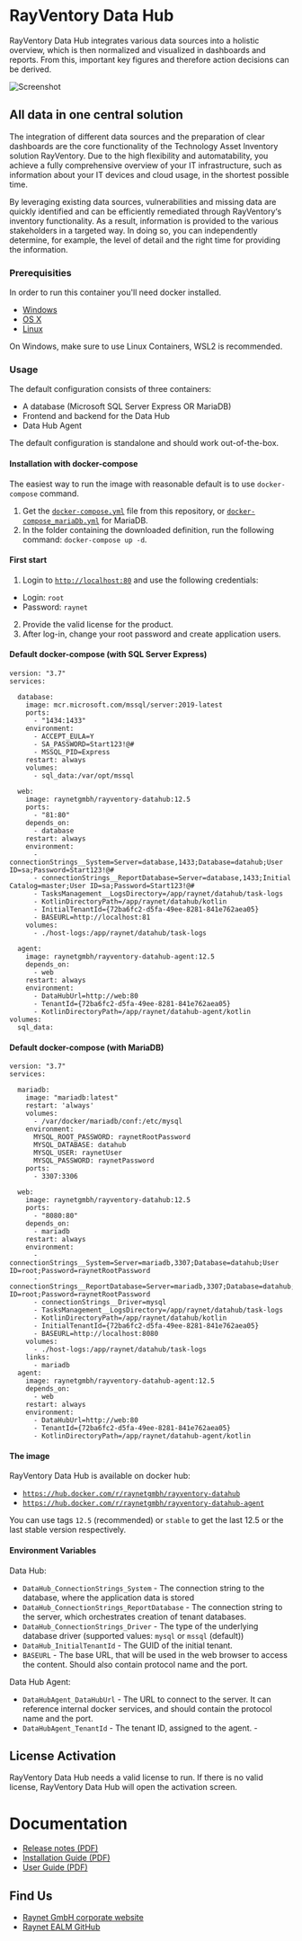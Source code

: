 # RayVentory Data Hub
RayVentory Data Hub integrates various data sources into a holistic overview, which is then normalized and visualized in dashboards and reports. From this, important key figures and therefore action decisions can be derived.

![Screenshot](datahub.png)

## All data in one central solution
The integration of different data sources and the preparation of clear dashboards are the core functionality of the Technology Asset Inventory solution RayVentory. Due to the high flexibility and automatability, you achieve a fully comprehensive overview of your IT infrastructure, such as information about your IT devices and cloud usage, in the shortest possible time.

By leveraging existing data sources, vulnerabilities and missing data are quickly identified and can be efficiently remediated through RayVentory‘s inventory functionality. As a result, information is provided to the various stakeholders in a targeted way. In doing so, you can independently determine, for example, the level of detail and the right time for providing the information.


### Prerequisities
In order to run this container you'll need docker installed.

* [Windows](https://docs.docker.com/windows/started)
* [OS X](https://docs.docker.com/mac/started/)
* [Linux](https://docs.docker.com/linux/started/)

On Windows, make sure to use Linux Containers, WSL2 is recommended. 

### Usage
The default configuration consists of three containers:
* A database (Microsoft SQL Server Express OR MariaDB)
* Frontend and backend for the Data Hub
* Data Hub Agent

The default configuration is standalone and should work out-of-the-box.

#### Installation with docker-compose
The easiest way to run the image with reasonable default is to use `docker-compose` command.
1. Get the [`docker-compose.yml`](docker-compose.yml) file from this repository, or [`docker-compose_mariaDb.yml`](docker-compose_mariaDb.yml) for MariaDB.
2. In the folder containing the downloaded definition, run the following command: `docker-compose up -d`. 
 
#### First start ####
1. Login to [`http://localhost:80`](http://localhost:80) and use the following credentials:
- Login: `root`
- Password: `raynet`
2. Provide the valid license for the product.
3. After log-in, change your root password and create application users.

#### Default docker-compose (with SQL Server Express)

    version: "3.7"
    services:
    
      database:
        image: mcr.microsoft.com/mssql/server:2019-latest
        ports:
          - "1434:1433"
        environment: 
          - ACCEPT_EULA=Y
          - SA_PASSWORD=Start123!@#
          - MSSQL_PID=Express
        restart: always
        volumes:
          - sql_data:/var/opt/mssql
    
      web:
        image: raynetgmbh/rayventory-datahub:12.5
        ports:
          - "81:80"
        depends_on:
          - database
        restart: always
        environment:
          - connectionStrings__System=Server=database,1433;Database=datahub;User ID=sa;Password=Start123!@#
          - connectionStrings__ReportDatabase=Server=database,1433;Initial Catalog=master;User ID=sa;Password=Start123!@#
          - TasksManagement__LogsDirectory=/app/raynet/datahub/task-logs
          - KotlinDirectoryPath=/app/raynet/datahub/kotlin
          - InitialTenantId={72ba6fc2-d5fa-49ee-8281-841e762aea05}
          - BASEURL=http://localhost:81 
        volumes:
          - ./host-logs:/app/raynet/datahub/task-logs
    
      agent:
        image: raynetgmbh/rayventory-datahub-agent:12.5
        depends_on:
          - web
        restart: always
        environment:
          - DataHubUrl=http://web:80
          - TenantId={72ba6fc2-d5fa-49ee-8281-841e762aea05}
          - KotlinDirectoryPath=/app/raynet/datahub-agent/kotlin
    volumes: 
      sql_data:

#### Default docker-compose (with MariaDB)

    version: "3.7"
    services:
    
      mariadb:
        image: "mariadb:latest"
        restart: 'always'
        volumes: 
          - /var/docker/mariadb/conf:/etc/mysql
        environment:
          MYSQL_ROOT_PASSWORD: raynetRootPassword
          MYSQL_DATABASE: datahub
          MYSQL_USER: raynetUser
          MYSQL_PASSWORD: raynetPassword
        ports:
          - 3307:3306
    
      web:
        image: raynetgmbh/rayventory-datahub:12.5
        ports:
          - "8080:80"
        depends_on:
          - mariadb
        restart: always
        environment:
          - connectionStrings__System=Server=mariadb,3307;Database=datahub;User ID=root;Password=raynetRootPassword
          - connectionStrings__ReportDatabase=Server=mariadb,3307;Database=datahub;User ID=root;Password=raynetRootPassword
          - connectionStrings__Driver=mysql
          - TasksManagement__LogsDirectory=/app/raynet/datahub/task-logs
          - KotlinDirectoryPath=/app/raynet/datahub/kotlin
          - InitialTenantId={72ba6fc2-d5fa-49ee-8281-841e762aea05}
          - BASEURL=http://localhost:8080 
        volumes:
          - ./host-logs:/app/raynet/datahub/task-logs
        links:
          - mariadb
      agent:
        image: raynetgmbh/rayventory-datahub-agent:12.5
        depends_on:
          - web
        restart: always
        environment:
          - DataHubUrl=http://web:80
          - TenantId={72ba6fc2-d5fa-49ee-8281-841e762aea05}
          - KotlinDirectoryPath=/app/raynet/datahub-agent/kotlin

#### The image ####
RayVentory Data Hub is available on docker hub:
* [`https://hub.docker.com/r/raynetgmbh/rayventory-datahub`](https://hub.docker.com/r/raynetgmbh/rayventory-datahub)
* [`https://hub.docker.com/r/raynetgmbh/rayventory-datahub-agent`](https://hub.docker.com/r/raynetgmbh/rayventory-datahub-agent)

You can use tags `12.5` (recommended) or `stable` to get the last 12.5 or the last stable version respectively.

#### Environment Variables
Data Hub:
* `DataHub_ConnectionStrings_System` - The connection string to the database, where the application data is stored
* `DataHub_ConnectionStrings_ReportDatabase` - The connection string to the server, which orchestrates creation of tenant databases.
* `DataHub_ConnectionStrings_Driver` - The type of the underlying database driver (supported values: `mysql` or `mssql` (default))
* `DataHub_InitialTenantId` - The GUID of the initial tenant.
* `BASEURL` - The base URL, that will be used in the web browser to access the content. Should also contain protocol name and the port.

Data Hub Agent:
* `DataHubAgent_DataHubUrl` - The URL to connect to the server. It can reference internal docker services, and should contain the protocol name and the port.
* `DataHubAgent_TenantId` - The tenant ID, assigned to the agent.
          - 
## License Activation ##
RayVentory Data Hub needs a valid license to run. If there is no valid license, RayVentory Data Hub will open the activation screen.

# Documentation
* [Release notes (PDF)](docs/RayVentory_Data_Hub_12.5_Release_Notes.pdf)
* [Installation Guide (PDF)](docs/RayVentory_Data_Hub_12.5_Installation_Guide.pdf)
* [User Guide (PDF)](docs/RayVentory_Data_Hub_12.5_Administration_and_User_Guide.pdf)

## Find Us
* [Raynet GmbH corporate website](https://raynet.de)
* [Raynet EALM GitHub](https://github.com/raynetEALM)
